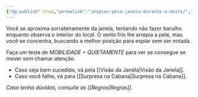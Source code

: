 ```yaml
---
{"dg-publish":true,"permalink":"/espiar-pela-janela-durante-a-noite/","tags":["RPG/livro-jogo/Aasthar/story-points"],"created":"2024-12-06T15:47:59.159-05:00","updated":"2025-01-08T16:14:25.647-05:00"}
---
```



Você se aproxima sorrateiramente da janela, tentando não fazer barulho enquanto observa o interior do local. O vento frio lhe arrepia a pele, mas você se concentra, buscando a melhor posição para espiar sem ser notada.

Faça um teste de *MOBILIDADE + QUIETAMENTE* para ver se consegue se mover sem chamar atenção.

- Caso seja bem sucedido, vá pela [[Visão da Janela\|Visão da Janela]].
- Caso você falhe, vá para [[Surpresa na Cabana\|Surpresa na Cabana]].

*Caso tenha dúvidas, consulte as [[Regras\|Regras]].*
